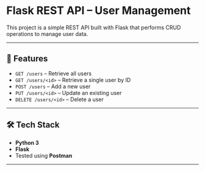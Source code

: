 # Flask REST API – User Management

This project is a simple REST API built with Flask that performs CRUD operations to manage user data.

---

## 🚀 Features

- `GET /users` – Retrieve all users  
- `GET /users/<id>` – Retrieve a single user by ID  
- `POST /users` – Add a new user  
- `PUT /users/<id>` – Update an existing user  
- `DELETE /users/<id>` – Delete a user  

---

## 🛠 Tech Stack

- **Python 3**
- **Flask**
- Tested using **Postman**

---
